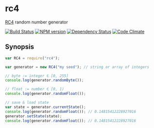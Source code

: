 # rc4

[RC4](http://en.wikipedia.org/wiki/RC4) random number generator

[![Build Status](https://secure.travis-ci.org/phadej/rc4.png?branch=master)](http://travis-ci.org/phadej/rc4)
[![NPM version](https://badge.fury.io/js/rc4.png)](http://badge.fury.io/js/rc4)
[![Dependency Status](https://gemnasium.com/phadej/rc4.png)](https://gemnasium.com/phadej/rc4)
[![Code Climate](https://codeclimate.com/github/phadej/rc4.png)](https://codeclimate.com/github/phadej/rc4)

## Synopsis

```js
var RC4 = require("rc4");

var generator = new RC4("my seed"); // string or array of integers

// byte := integer ∈ [0, 255]
console.log(generator.randomByte());

// float := number ∈ [0, 1)
console.log(generator.randomFloat());

// save & load state
var state = generator.currentState();
console.log(generator.randomFloat()); // 0.14815412228927016
generator.setState(state);
console.log(generator.randomFloat()); // 0.14815412228927016
```
